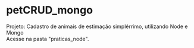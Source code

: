 # petCRUD_mongo
Projeto: Cadastro de animais de estimação simplérrimo, utilizando Node e Mongo<br>
Acesse na pasta "praticas_node".
